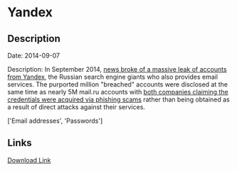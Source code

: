 # Yandex

## Description

Date: 2014-09-07

Description:
In September 2014, <a href="http://habrahabr.ru/post/235949/" target="_blank" rel="noopener">news broke of a massive leak of accounts from Yandex</a>, the Russian search engine giants who also provides email services. The purported million &quot;breached&quot; accounts were disclosed at the same time as nearly 5M mail.ru accounts with <a href="http://globalvoicesonline.org/2014/09/10/russia-email-yandex-mailru-passwords-hacking/" target="_blank" rel="noopener">both companies claiming the credentials were acquired via phishing scams</a> rather than being obtained as a result of direct attacks against their services.


['Email addresses', 'Passwords']

## Links

[Download Link](https://link-to.net/1229997/66.13646511556126/dynamic/?r=Zm9ydW0uYnRjc2VjLmNvbQ==)